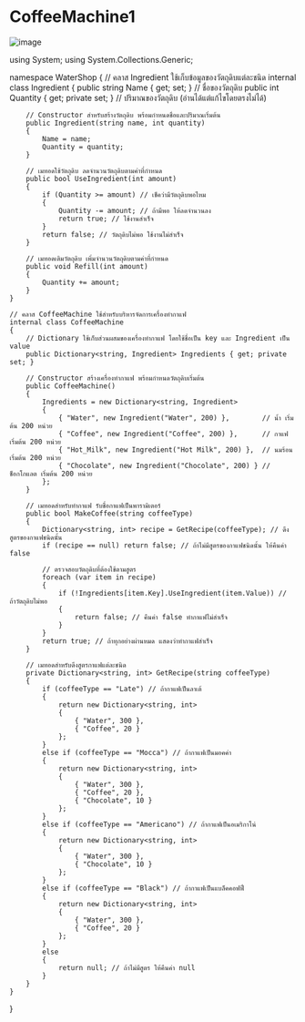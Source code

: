# CoffeeMachine1
 
![image](https://github.com/user-attachments/assets/a94d2fee-0803-4fc8-bc56-b2afc64d5acd)

using System;
using System.Collections.Generic;

namespace WaterShop
{
    // คลาส Ingredient ใช้เก็บข้อมูลของวัตถุดิบแต่ละชนิด
    internal class Ingredient
    {
        public string Name { get; set; } // ชื่อของวัตถุดิบ
        public int Quantity { get; private set; } // ปริมาณของวัตถุดิบ (อ่านได้แต่แก้ไขโดยตรงไม่ได้)

        // Constructor สำหรับสร้างวัตถุดิบ พร้อมกำหนดชื่อและปริมาณเริ่มต้น
        public Ingredient(string name, int quantity)
        {
            Name = name;
            Quantity = quantity;
        }

        // เมทอดใช้วัตถุดิบ ลดจำนวนวัตถุดิบตามค่าที่กำหนด
        public bool UseIngredient(int amount)
        {
            if (Quantity >= amount) // เช็คว่ามีวัตถุดิบพอไหม
            {
                Quantity -= amount; // ถ้ามีพอ ให้ลดจำนวนลง
                return true; // ใช้งานสำเร็จ
            }
            return false; // วัตถุดิบไม่พอ ใช้งานไม่สำเร็จ
        }

        // เมทอดเติมวัตถุดิบ เพิ่มจำนวนวัตถุดิบตามค่าที่กำหนด
        public void Refill(int amount)
        {
            Quantity += amount;
        }
    }

    // คลาส CoffeeMachine ใช้สำหรับบริหารจัดการเครื่องทำกาแฟ
    internal class CoffeeMachine
    {
        // Dictionary ใช้เก็บส่วนผสมของเครื่องทำกาแฟ โดยใช้ชื่อเป็น key และ Ingredient เป็น value
        public Dictionary<string, Ingredient> Ingredients { get; private set; }

        // Constructor สร้างเครื่องทำกาแฟ พร้อมกำหนดวัตถุดิบเริ่มต้น
        public CoffeeMachine()
        {
            Ingredients = new Dictionary<string, Ingredient>
            {
                { "Water", new Ingredient("Water", 200) },        // น้ำ เริ่มต้น 200 หน่วย
                { "Coffee", new Ingredient("Coffee", 200) },      // กาแฟ เริ่มต้น 200 หน่วย
                { "Hot_Milk", new Ingredient("Hot Milk", 200) },  // นมร้อน เริ่มต้น 200 หน่วย
                { "Chocolate", new Ingredient("Chocolate", 200) } // ช็อกโกแลต เริ่มต้น 200 หน่วย
            };
        }

        // เมทอดสำหรับทำกาแฟ รับชื่อกาแฟเป็นพารามิเตอร์
        public bool MakeCoffee(string coffeeType)
        {
            Dictionary<string, int> recipe = GetRecipe(coffeeType); // ดึงสูตรของกาแฟชนิดนั้น
            if (recipe == null) return false; // ถ้าไม่มีสูตรของกาแฟชนิดนั้น ให้คืนค่า false

            // ตรวจสอบวัตถุดิบที่ต้องใช้ตามสูตร
            foreach (var item in recipe)
            {
                if (!Ingredients[item.Key].UseIngredient(item.Value)) // ถ้าวัตถุดิบไม่พอ
                {
                    return false; // คืนค่า false ทำกาแฟไม่สำเร็จ
                }
            }
            return true; // ถ้าทุกอย่างผ่านหมด แสดงว่าทำกาแฟสำเร็จ
        }

        // เมทอดสำหรับดึงสูตรกาแฟแต่ละชนิด
        private Dictionary<string, int> GetRecipe(string coffeeType)
        {
            if (coffeeType == "Late") // ถ้ากาแฟเป็นลาเต้
            {
                return new Dictionary<string, int>
                {
                    { "Water", 300 },
                    { "Coffee", 20 }
                };
            }
            else if (coffeeType == "Mocca") // ถ้ากาแฟเป็นมอคค่า
            {
                return new Dictionary<string, int>
                {
                    { "Water", 300 },
                    { "Coffee", 20 },
                    { "Chocolate", 10 }
                };
            }
            else if (coffeeType == "Americano") // ถ้ากาแฟเป็นอเมริกาโน่
            {
                return new Dictionary<string, int>
                {
                    { "Water", 300 },
                    { "Chocolate", 10 }
                };
            }
            else if (coffeeType == "Black") // ถ้ากาแฟเป็นแบล็คคอฟฟี่
            {
                return new Dictionary<string, int>
                {
                    { "Water", 300 },
                    { "Coffee", 20 }
                };
            }
            else
            {
                return null; // ถ้าไม่มีสูตร ให้คืนค่า null
            }
        }
    }
}

